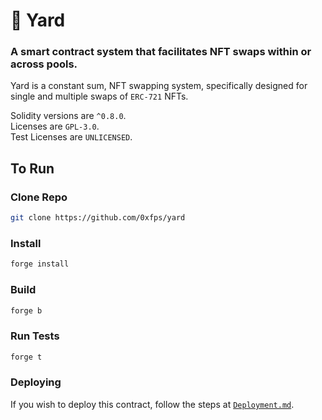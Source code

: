 # 🦋 Yard 
### A smart contract system that facilitates NFT swaps within or across pools.

Yard is a constant sum, NFT swapping system, specifically designed for single and multiple swaps of `ERC-721` NFTs.

Solidity versions are `^0.8.0`.<br>
Licenses are `GPL-3.0`.<br>
Test Licenses are `UNLICENSED`.

## To Run

### Clone Repo
```bash
git clone https://github.com/0xfps/yard
```

### Install
```bash
forge install
```

### Build
```bash
forge b
```

### Run Tests
```bash
forge t
```

### Deploying
If you wish to deploy this contract, follow the steps at [`Deployment.md`](./Deployment.md).